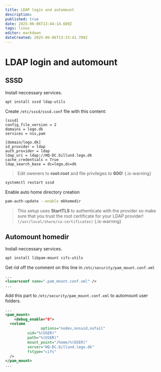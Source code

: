 ```yaml
---
title: LDAP login and automount
description: 
published: true
date: 2025-06-06T13:44:14.689Z
tags: linux
editor: markdown
dateCreated: 2025-06-06T13:33:41.709Z
---
```


# LDAP login and automount

## SSSD

Install neccessary services.
```bash
apt install sssd ldap-utils
```

Create `/etc/sssd/sssd.conf` file with this content:
```
[sssd]
config_file_version = 2
domains = lego.dk
services = nss,pam

[domain/lego.dk]
id_provider = ldap
auth_provider = ldap
ldap_uri = ldap://HQ-DC.billund.lego.dk
cache_credentials = True
ldap_search_base = dc=lego,dc=dk
```
> Edit oweners to **root:root** and file privileges to **600**!
{.is-warning}

```bash
systemctl restart sssd
```

Enable auto home directory creation

```bash
pam-auth-update --enable mkhomedir
```

> This setup uses **StartTLS** to authenticate with the provider so make sure that you trust the root certificate for your LDAP provider! `(/usr/local/share/ca-certificates)`
{.is-warning}


## Automount homedir

Install neccessary services.
```bash
apt install libpam-mount cifs-utils
```

Get rid off the comment on this line in `/etc/security/pam_mount.conf.xml`
```xml
...
<lusersconf name=".pam_mount.conf.xml" />
...
```


Add this part to `/etc/security/pam_mount.conf.xml` to automount user folders.
```xml
...
<pam_mount>
	<debug_enable="0">
  <volume
    			options="nodev,nosuid,nofail"
          uid="%(USER)"
          path="%(USER)"
          mount_point="/home/%(USER)"
          server="HQ-DC.billund.lego.dk"
          fstype="cifs"
  />
</pam_mount>
...
```


